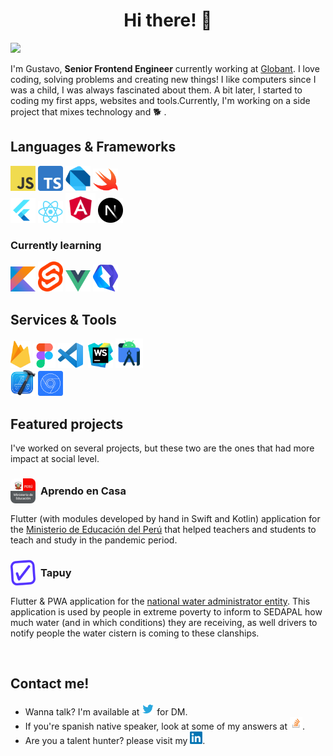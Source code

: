 <h1 align="center">Hi there! 👋</h1>

![](https://img.shields.io/github/stars/gugadev?style=social)

I'm Gustavo, **Senior Frontend Engineer** currently working at [Globant](https://globant.com). I love coding, solving problems and creating new things! I like computers since I was a child, I was always fascinated about them. A bit later, I started to coding my first apps, websites and tools.Currently, I'm working on a side project that mixes technology and 🐕 .

## Languages & Frameworks

<img src="images/javascript.png" width="40" />
<img src="images/typescript.png" width="40" />
<img src="images/dart.png" width="40" />
<img src="images/swift.png" width="40" />


<br />
<img src="images/flutter.png" width="40" />
<img src="images/react.png" width="40" />
<img src="images/angular.png" width="48" />
<img src="images/nextjs.png" width="40" />

<br />

### Currently learning

<img src="images/kotlin.png" width="40" />
<img src="images/svelte.png" width="40" />
<img src="images/vue.png" width="40" />
<img src="images/qwik.png" width="40" />

<br />

## Services & Tools

<img src="images/firebase.png" width="32" />
<img src="images/figma.png" width="36" />
<img src="images/vscode.png" width="40" />
<img src="images/webstorm.png" width="40" style="margin-left: 4px" />
<img src="images/android-studio.png" width="44" />
<br />
<img src="images/xcode.png" width="40" />
<img src="images/devtools.png" width="40" />

<br />

## Featured projects

I've worked on several projects, but these two are
the ones that had more impact at social level.


<h3 style="display: flex; align-items: center">
<img src="images/minedu.jpeg" width="40" style="border-radius: 8px;" />
<span style="margin-left: 8px;">Aprendo en Casa</span>
</h3>

Flutter (with modules developed by hand in Swift and Kotlin) application for the [Ministerio de Educación del Perú](https://www.gob.pe/minedu) that helped teachers and students to teach and study in the pandemic period.

<h3 style="display: flex; align-items: center">
<img src="images/tapuy.png" width="40" style="border-radius: 8px;" />
<span style="margin-left: 8px">Tapuy</span>
</h3>

Flutter & PWA application for the [national water administrator entity](https://www.gob.pe/institucion/sedapal/institucional). This application is used by people in extreme poverty to inform to SEDAPAL how much water (and in which conditions) they are receiving, as well drivers to notify people the water cistern is coming to these clanships.

<br />

## Contact me!

- Wanna talk? I'm available at <a href="https://twitter.com/gugadev" target="_blank"><img src="images/twitter.png" width="20" /></a> for DM.
- If you're spanish native speaker, look at some of my answers at <a href="https://es.stackoverflow.com/users/26302/gugadev?tab=answers"  target="_blank"><img src="images/stackoverflow.png" width="20" /></a>.
- Are you a talent hunter? please visit my <a href="https://www.linkedin.com/in/gugadev/"  target="_blank"><img src="images/linkedin.png" width="20" /></a>.
